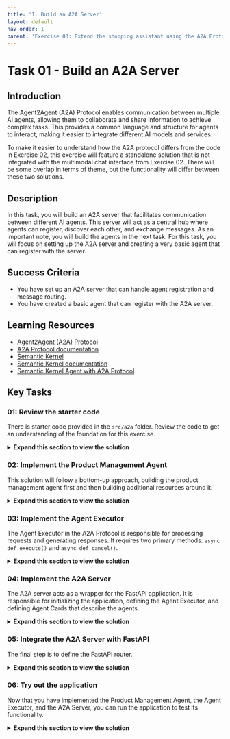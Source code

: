 ```yaml
---
title: '1. Build an A2A Server'
layout: default
nav_order: 1
parent: 'Exercise 03: Extend the shopping assistant using the A2A Protocol'
---
```


# Task 01 - Build an A2A Server

## Introduction

The Agent2Agent (A2A) Protocol enables communication between multiple AI agents, allowing them to collaborate and share information to achieve complex tasks. This provides a common language and structure for agents to interact, making it easier to integrate different AI models and services.

To make it easier to understand how the A2A protocol differs from the code in Exercise 02, this exercise will feature a standalone solution that is not integrated with the multimodal chat interface from Exercise 02. There will be some overlap in terms of theme, but the functionality will differ between these two solutions.

## Description

In this task, you will build an A2A server that facilitates communication between different AI agents. This server will act as a central hub where agents can register, discover each other, and exchange messages. As an important note, you will build the agents in the next task. For this task, you will focus on setting up the A2A server and creating a very basic agent that can register with the server.

## Success Criteria

- You have set up an A2A server that can handle agent registration and message routing.
- You have created a basic agent that can register with the A2A server.

## Learning Resources

- [Agent2Agent (A2A) Protocol](https://github.com/a2aproject/A2A)
- [A2A Protocol documentation](https://a2a-protocol.org/latest/)
- [Semantic Kernel](https://github.com/microsoft/semantic-kernel/)
- [Semantic Kernel documentation](https://learn.microsoft.com/semantic-kernel/)
- [Semantic Kernel Agent with A2A Protocol](https://github.com/a2aproject/a2a-samples/tree/main/samples/python/agents/semantickernel)

## Key Tasks

### 01: Review the starter code

There is starter code provided in the `src/a2a` folder. Review the code to get an understanding of the foundation for this exercise.

<details markdown="block">
<summary><strong>Expand this section to view the solution</strong></summary>

The starter code includes several directories with the following structure:

- `agent`: Contains the implementation of the AI agents that will handle specific tasks and interact with the A2A server. These agents do not exist but you will create one simple agent as part of this task and extend them in the next task.
- `api`: This will contain an API layer built using FastAPI to handle incoming requests and route them to the appropriate agents. This file does not exist and you will create it as part of this task.
- `static`: CSS and JavaScript files that will be used by the HTML template. The file `static/js/chat.js` contains a reference to the "Product Management Agent" but is otherwise generic and does not need to know the details of how the agent works.
- `templates`: HTML template for rendering the single-page application.

In addition, there are two main files:

- `gunicorn.conf.py`: This configuration file is used to set up the Gunicorn server, which will serve the FastAPI application.
- `main.py`: This file is the entry point for the FastAPI application and is responsible for initializing the app and including the API routes.

</details>

### 02: Implement the Product Management Agent

This solution will follow a bottom-up approach, building the product management agent first and then building additional resources around it.

<details markdown="block">
<summary><strong>Expand this section to view the solution</strong></summary>

Create a new file named `product_management_agent.py` in the `src/a2a/agent` directory. This agent will handle product-related queries and interact with the A2A server. Add the following import and load statements to the top of this file.

```python
import asyncio
import logging
import os
from collections.abc import AsyncIterable
from enum import Enum
from typing import TYPE_CHECKING, Annotated, Any, Literal
import httpx
import openai
from azure.identity import DefaultAzureCredential, get_bearer_token_provider
from dotenv import load_dotenv
from pydantic import BaseModel
from semantic_kernel.agents import ChatCompletionAgent, ChatHistoryAgentThread
from semantic_kernel.connectors.ai.open_ai import (
    AzureChatCompletion,
    OpenAIChatCompletion,
    OpenAIChatPromptExecutionSettings,
)
from semantic_kernel.contents import (
    FunctionCallContent,
    FunctionResultContent,
    StreamingChatMessageContent,
    StreamingTextContent,
)
from semantic_kernel.functions import KernelArguments, kernel_function

if TYPE_CHECKING:
    from semantic_kernel.connectors.ai.chat_completion_client_base import (
        ChatCompletionClientBase,
    )
    from semantic_kernel.contents import ChatMessageContent

logger = logging.getLogger(__name__)
load_dotenv()
```

Next, add the following chat service configuration code to your file.

```python
# region Chat Service Configuration


class ChatServices(str, Enum):
    """Enum for supported chat completion services."""

    AZURE_OPENAI = 'azure_openai'
    OPENAI = 'openai'


service_id = 'default'


def get_chat_completion_service(
    service_name: ChatServices,
) -> 'ChatCompletionClientBase':
    """Return an appropriate chat completion service based on the service name.

    Args:
        service_name (ChatServices): Service name.

    Returns:
        ChatCompletionClientBase: Configured chat completion service.

    Raises:
        ValueError: If the service name is not supported or required environment variables are missing.
    """
    if service_name == ChatServices.AZURE_OPENAI:
        return _get_azure_openai_chat_completion_service()
    if service_name == ChatServices.OPENAI:
        return _get_openai_chat_completion_service()
    raise ValueError(f'Unsupported service name: {service_name}')


def _get_azure_openai_chat_completion_service() -> AzureChatCompletion:
    """Return Azure OpenAI chat completion service with managed identity.

    Returns:
        AzureChatCompletion: The configured Azure OpenAI service.
    """
    endpoint = os.getenv('gpt_endpoint')
    deployment_name = os.getenv('gpt_deployment')
    api_version = os.getenv('gpt_api_version')
    api_key = os.getenv('gpt_api_key')

    if not endpoint:
        raise ValueError("gpt_endpoint is required")
    if not deployment_name:
        raise ValueError("gpt_deployment is required")
    if not api_version:
        raise ValueError("gpt_api_version is required")

    # Use managed identity if no API key is provided
    if not api_key:
        # Create Azure credential for managed identity
        credential = DefaultAzureCredential()
        token_provider = get_bearer_token_provider(
            credential, "https://cognitiveservices.azure.com/.default"
        )
        
        # Create OpenAI client with managed identity
        async_client = openai.AsyncAzureOpenAI(
            azure_endpoint=endpoint,
            azure_ad_token_provider=token_provider,
            api_version=api_version,
        )
        
        return AzureChatCompletion(
            service_id=service_id,
            deployment_name=deployment_name,
            async_client=async_client,
        )
    else:
        # Fallback to API key authentication for local development
        return AzureChatCompletion(
            service_id=service_id,
            deployment_name=deployment_name,
            endpoint=endpoint,
            api_key=api_key,
            api_version=api_version,
        )


def _get_openai_chat_completion_service() -> OpenAIChatCompletion:
    """Return OpenAI chat completion service.

    Returns:
        OpenAIChatCompletion: Configured OpenAI service.
    """
    return OpenAIChatCompletion(
        service_id=service_id,
        ai_model_id=os.getenv('OPENAI_MODEL_ID'),
        api_key=os.getenv('OPENAI_API_KEY'),
    )


# endregion
```

This code sets up the configuration for connecting to either Azure OpenAI or OpenAI services, depending on the environment variables provided. In this training, you will use Azure OpenAI, but the code supports both services. The `_get_azure_openai_chat_completion_service()` function uses the GPT deployment details that you have already set up in Exercise 01, so there are no additional configuration steps needed.

Next, add the following code to define a response format model:

```python
# region Response Format


class ResponseFormat(BaseModel):
    """A Response Format model to direct how the model should respond."""

    status: Literal['input_required', 'completed', 'error'] = 'input_required'
    message: str


# endregion
```

Then, the next step is to create the Product Management Agent. Add the following code to this file:

```python
# region Semantic Kernel Agent


class SemanticKernelProductManagementAgent:
    """Wraps Semantic Kernel-based agents to handle Zava product management tasks."""

    agent: ChatCompletionAgent
    thread: ChatHistoryAgentThread = None
    SUPPORTED_CONTENT_TYPES = ['text', 'text/plain']

    def __init__(self):
        # Configure the chat completion service explicitly
        chat_service = get_chat_completion_service(ChatServices.AZURE_OPENAI)

        # Define the main ProductManagerAgent to delegate tasks to the appropriate agents
        self.agent = ChatCompletionAgent(
            service=chat_service,
            name='ProductManagerAgent',
            instructions=(
                "Your role is to carefully analyze the user's request and respond as best as you can. "
                'Your primary goal is precise and efficient delegation to ensure customers and employees receive accurate and specialized '
                'assistance promptly.'
            ),
            plugins=[],
            arguments=KernelArguments(
                settings=OpenAIChatPromptExecutionSettings(
                    response_format=ResponseFormat,
                )
            ),
        )

    async def invoke(self, user_input: str, session_id: str) -> dict[str, Any]:
        """Handle synchronous tasks (like tasks/send).

        Args:
            user_input (str): User input message.
            session_id (str): Unique identifier for the session.

        Returns:
            dict: A dictionary containing the content, task completion status,
            and user input requirement.
        """
        await self._ensure_thread_exists(session_id)

        # Use SK's get_response for a single shot
        response = await self.agent.get_response(
            messages=user_input,
            thread=self.thread,
        )
        return self._get_agent_response(response.content)

    async def stream(
        self,
        user_input: str,
        session_id: str,
    ) -> AsyncIterable[dict[str, Any]]:
        """For streaming tasks we yield the SK agent's invoke_stream progress.

        Args:
            user_input (str): User input message.
            session_id (str): Unique identifier for the session.

        Yields:
            dict: A dictionary containing the content, task completion status,
            and user input requirement.
        """
        await self._ensure_thread_exists(session_id)

        plugin_notice_seen = False
        plugin_event = asyncio.Event()

        text_notice_seen = False
        chunks: list[StreamingChatMessageContent] = []

        async def _handle_intermediate_message(
            message: 'ChatMessageContent',
        ) -> None:
            """Handle intermediate messages from the agent."""
            nonlocal plugin_notice_seen
            if not plugin_notice_seen:
                plugin_notice_seen = True
                plugin_event.set()
            # An example of handling intermediate messages during function calling
            for item in message.items or []:
                if isinstance(item, FunctionResultContent):
                    logger.info(
                        f'SK Function Result:> {item.result} for function: {item.name}'
                    )
                elif isinstance(item, FunctionCallContent):
                    logger.info(
                        f'SK Function Call:> {item.name} with arguments: {item.arguments}'
                    )
                else:
                    logger.info(f'SK Message:> {item}')

        async for chunk in self.agent.invoke_stream(
            messages=user_input,
            thread=self.thread,
            on_intermediate_message=_handle_intermediate_message,
        ):
            if plugin_event.is_set():
                yield {
                    'is_task_complete': False,
                    'require_user_input': False,
                    'content': 'Processing function calls...',
                }
                plugin_event.clear()

            if any(isinstance(i, StreamingTextContent) for i in chunk.items):
                if not text_notice_seen:
                    yield {
                        'is_task_complete': False,
                        'require_user_input': False,
                        'content': 'Building the output...',
                    }
                    text_notice_seen = True
                chunks.append(chunk.message)

        if chunks:
            yield self._get_agent_response(sum(chunks[1:], chunks[0]))

    def _get_agent_response(
        self, message: 'ChatMessageContent'
    ) -> dict[str, Any]:
        """Extracts the structured response from the agent's message content.

        Args:
            message (ChatMessageContent): The message content from the agent.

        Returns:
            dict: A dictionary containing the content, task completion status, and user input requirement.
        """
        structured_response = ResponseFormat.model_validate_json(
            message.content
        )

        default_response = {
            'is_task_complete': False,
            'require_user_input': True,
            'content': 'We are unable to process your request at the moment. Please try again.',
        }

        if isinstance(structured_response, ResponseFormat):
            response_map = {
                'input_required': {
                    'is_task_complete': False,
                    'require_user_input': True,
                },
                'error': {
                    'is_task_complete': False,
                    'require_user_input': True,
                },
                'completed': {
                    'is_task_complete': True,
                    'require_user_input': False,
                },
            }

            response = response_map.get(structured_response.status)
            if response:
                return {**response, 'content': structured_response.message}

        return default_response

    async def _ensure_thread_exists(self, session_id: str) -> None:
        """Ensure the thread exists for the given session ID.

        Args:
            session_id (str): Unique identifier for the session.
        """
        if self.thread is None or self.thread.id != session_id:
            await self.thread.delete() if self.thread else None
            self.thread = ChatHistoryAgentThread(thread_id=session_id)


# endregion
```

The `__init__` method initializes the agent with specific instructions and an empty list of plugins, as you will not be implementing additional agents in this task. It defines one `ChatCompletionAgent` using the label `self.agent`. This default agent will serve as the entryway for all incoming requests, as the other agents will not directly receive requests.

Next, the `invoke` method is responsible for handling synchronous tasks. It ensures that a chat thread exists for the given session ID and then uses the agent to get a response based on the user's input. The response is processed to extract relevant information, such as whether the task is complete and if further user input is required.

The `stream` method handles streaming tasks, yielding progress updates as the agent processes the user's input. It also ensures that a chat thread exists for the session ID and uses the agent to invoke a streaming response. Intermediate messages are handled to provide updates on function calls and results.

The `_get_agent_response` method extracts structured responses from the agent's message content, mapping them to a dictionary format that includes task completion status and user input requirements.

The `_ensure_thread_exists` method ensures that a chat thread is created or reused based on the session ID.

</details>

### 03: Implement the Agent Executor

The Agent Executor in the A2A Protocol is responsible for processing requests and generating responses. It requires two primary methods: `async def execute()` and `async def cancel()`.

<details markdown="block">
<summary><strong>Expand this section to view the solution</strong></summary>

Create a new file named `agent_executor.py` in the `src/a2a/agent` directory. Add the following import statements to the top of this file:

```python
import logging

from a2a.server.agent_execution import AgentExecutor, RequestContext
from a2a.server.events.event_queue import EventQueue
from a2a.types import (
    TaskArtifactUpdateEvent,
    TaskState,
    TaskStatus,
    TaskStatusUpdateEvent,
)
from a2a.utils import (
    new_agent_text_message,
    new_task,
    new_text_artifact,
)
from .product_management_agent import SemanticKernelProductManagementAgent

logger = logging.getLogger(__name__)
```

This import includes a reference to the `SemanticKernelProductManagementAgent` that you created in the previous step. Next, you will create an executor class that inherits from `AgentExecutor` and implements the required methods.

```python
class SemanticKernelProductManagementExecutor(AgentExecutor):
    """SemanticKernelProductManagement Executor for A2A Protocol"""

    def __init__(self):
        self.agent = SemanticKernelProductManagementAgent()

    async def execute(
        self,
        context: RequestContext,
        event_queue: EventQueue,
    ) -> None:
        """Execute agent request with A2A protocol support
        
        Args:
            context: Request context containing user input and task info
            event_queue: Event queue for publishing task updates
        """
        query = context.get_user_input()
        task = context.current_task
        if not task:
            task = new_task(context.message)
            await event_queue.enqueue_event(task)

        async for partial in self.agent.stream(query, task.contextId):
            require_input = partial['require_user_input']
            is_done = partial['is_task_complete']
            text_content = partial['content']

            if require_input:
                await event_queue.enqueue_event(
                    TaskStatusUpdateEvent(
                        status=TaskStatus(
                            state=TaskState.input_required,
                            message=new_agent_text_message(
                                text_content,
                                task.contextId,
                                task.id,
                            ),
                        ),
                        final=True,
                        contextId=task.contextId,
                        taskId=task.id,
                    )
                )
            elif is_done:
                await event_queue.enqueue_event(
                    TaskArtifactUpdateEvent(
                        append=False,
                        contextId=task.contextId,
                        taskId=task.id,
                        lastChunk=True,
                        artifact=new_text_artifact(
                            name='current_result',
                            description='Result of request to agent.',
                            text=text_content,
                        ),
                    )
                )
                await event_queue.enqueue_event(
                    TaskStatusUpdateEvent(
                        status=TaskStatus(state=TaskState.completed),
                        final=True,
                        contextId=task.contextId,
                        taskId=task.id,
                    )
                )
            else:
                await event_queue.enqueue_event(
                    TaskStatusUpdateEvent(
                        status=TaskStatus(
                            state=TaskState.working,
                            message=new_agent_text_message(
                                text_content,
                                task.contextId,
                                task.id,
                            ),
                        ),
                        final=False,
                        contextId=task.contextId,
                        taskId=task.id,
                    )
                )

    async def cancel(
        self, context: RequestContext, event_queue: EventQueue
    ) -> None:
        """Cancel the current task execution"""
        logger.warning("Task cancellation requested but not implemented")
        raise Exception('cancel not supported')
```

This class contains two methods aside from a simple `__init__()` that instantiates a `SemanticKernelProductManagementAgent` for use in the class. The `execute` method processes the incoming request, retrieves the user input, and uses the `SemanticKernelProductManagementAgent` to handle the request. It streams partial responses and enqueues events to the event queue based on the agent's output. The `cancel` method is a placeholder for task cancellation functionality, which is not implemented in this example.

</details>

### 04: Implement the A2A Server

The A2A server acts as a wrapper for the FastAPI application. It is responsible for initializing the application, defining the Agent Executor, and defining Agent Cards that describe the agents.

<details markdown="block">
<summary><strong>Expand this section to view the solution</strong></summary>

Create a new file called `a2a_server.py` in the `src/a2a/agent` directory. Add the following import statements to the top of this file:

```python
import logging
import httpx

from a2a.server.apps import A2AStarletteApplication
from a2a.server.request_handlers import DefaultRequestHandler
from a2a.server.tasks import BasePushNotificationSender, InMemoryPushNotificationConfigStore, InMemoryTaskStore
from a2a.types import AgentCapabilities, AgentCard, AgentSkill

from .agent_executor import SemanticKernelProductManagementExecutor

logger = logging.getLogger(__name__)
```

This code defines the necessary imports for building the A2A server, including components from the A2A library and the previously defined `SemanticKernelProductManagementExecutor`.

Then, you will need to implement the `A2AServer` class, which will initialize a Starlette application. Starlette is a lightweight ASGI framework that is well-suited for building asynchronous web applications. FastAPI will mount on top of Starlette.

```python
class A2AServer:
    """A2A Server wrapper for the Zava Product Helper"""
    
    def __init__(self, httpx_client: httpx.AsyncClient, host: str = "localhost", port: int = 8001):
        self.httpx_client = httpx_client
        self.host = host
        self.port = port
        self._setup_server()
    
    def _setup_server(self):
        """Setup the A2A server with the product helper"""
        # Setup A2A components
        config_store = InMemoryPushNotificationConfigStore()
        push_sender = BasePushNotificationSender(self.httpx_client, config_store)
        
        request_handler = DefaultRequestHandler(
            agent_executor=SemanticKernelProductManagementExecutor(),
            task_store=InMemoryTaskStore(),
            push_config_store=config_store,
            push_sender=push_sender,
        )

        # Create A2A Starlette application
        self.a2a_app = A2AStarletteApplication(
            agent_card=self._get_agent_card(),
            http_handler=request_handler
        )
        
        logger.info(f"A2A server configured for {self.host}:{self.port}")
    
    def _get_agent_card(self) -> AgentCard:
        """Returns the Agent Card for the Zava Product Helper."""
        capabilities = AgentCapabilities(streaming=True)
        
        skill_product_helper = AgentSkill(
            id='product_helper_sk',
            name='Zava Product Helper',
            description=(
                'Handles customer inquiries about Zava products, including features, pricing, and ranking products based on customer needs.'
            ),
            tags=['product', 'catalog', 'customer-support', 'semantic-kernel'],
            examples=[
                'Which paint roller is best for smooth surfaces?',
                'Sell me on the benefits of the Zava paint sprayer.',
                'How many different types of paint brushes do you offer?',
                'What are the three most popular colors of paint?',
            ],
        )

        agent_card = AgentCard(
            name='Zava Product Helper',
            description=(
                'Zava Product Helper providing comprehensive product information and recommendations.'
            ),
            url=f'http://{self.host}:{self.port}/',
            version='1.0.0',
            defaultInputModes=['text'],
            defaultOutputModes=['text'],
            capabilities=capabilities,
            skills=[skill_product_helper],
        )

        return agent_card
    
    def get_starlette_app(self):
        """Get the Starlette app for mounting in FastAPI"""
        return self.a2a_app.build()
```

This class contains four methods. The `__init__` method initializes the server with an HTTP client, host, and port, and calls the `_setup_server` method to configure the A2A server. The `_setup_server` method sets up the necessary A2A components, including the request handler and the Starlette application. The `_get_agent_card` method defines the agent card for the Zava Product Helper, including its capabilities and skills. Finally, the `get_starlette_app` method returns the Starlette application for mounting in FastAPI.

</details>

### 05: Integrate the A2A Server with FastAPI

The final step is to define the FastAPI router.

<details markdown="block">
<summary><strong>Expand this section to view the solution</strong></summary>

Create a new file in the `src/a2a/api` directory called `chat.py`. Add the following import statements to the top of this file:

```python
import uuid
import logging
from typing import Dict

from fastapi import APIRouter, HTTPException
from fastapi.responses import StreamingResponse
from pydantic import BaseModel

from agent.product_management_agent import SemanticKernelProductManagementAgent

logger = logging.getLogger(__name__)
```

Then, define a router and a simple in-memory session store:

```python
router = APIRouter(prefix="/chat", tags=["chat"])

# In-memory session store (in production, use Redis or database)
product_management_agent = SemanticKernelProductManagementAgent()
active_sessions: Dict[str, str] = {}
```

FastAPI allows you to define classes to represent the shape of messages. Define two classes, one for chat messages and the other for chat responses.

```python
class ChatMessage(BaseModel):
    """Chat message model"""
    message: str
    session_id: str = None


class ChatResponse(BaseModel):
    """Chat response model"""
    response: str
    session_id: str
    is_complete: bool
    requires_input: bool
```

Now that you have message signatures defined, you will need to create four endpoints in total. The first is to send a message to the Product Management Agent.

```python
@router.post("/message", response_model=ChatResponse)
async def send_message(chat_message: ChatMessage):
    """Send a message to the product management agent and get a response"""
    try:
        # Generate session ID if not provided
        session_id = chat_message.session_id or str(uuid.uuid4())
        
        # Store session
        active_sessions[session_id] = session_id
        
        # Get response from agent
        response = await product_management_agent.invoke(chat_message.message, session_id)
        
        return ChatResponse(
            response=response.get('content', 'No response available'),
            session_id=session_id,
            is_complete=response.get('is_task_complete', False),
            requires_input=response.get('require_user_input', True)
        )
        
    except Exception as e:
        logger.error(f"Error processing chat message: {e}")
        raise HTTPException(status_code=500, detail=str(e))
```

Next, create an endpoint for streaming messages:

```python
@router.post("/stream")
async def stream_message(chat_message: ChatMessage):
    """Stream a response from the product management agent"""
    try:
        # Generate session ID if not provided
        session_id = chat_message.session_id or str(uuid.uuid4())
        
        # Store session
        active_sessions[session_id] = session_id
        
        async def generate_response():
            """Generate streaming response"""
            try:
                async for partial in product_management_agent.stream(
                    chat_message.message, session_id
                ):
                    # Format as SSE (Server-Sent Events)
                    content = partial.get('content', '')
                    is_complete = partial.get('is_task_complete', False)
                    requires_input = partial.get('require_user_input', False)
                    
                    response_data = {
                        "content": content,
                        "session_id": session_id,
                        "is_complete": is_complete,
                        "requires_input": requires_input
                    }
                    
                    yield f"data: {response_data}\n\n"
                    
                    if is_complete:
                        break
                        
            except Exception as e:
                logger.error(f"Error in streaming response: {e}")
                yield f'data: {{"error": "{str(e)}"}}\n\n'
        
        return StreamingResponse(
            generate_response(),
            media_type="text/plain",
            headers={
                "Cache-Control": "no-cache",
                "Connection": "keep-alive",
                "Access-Control-Allow-Origin": "*",
                "Access-Control-Allow-Headers": "*"
            }
        )
        
    except Exception as e:
        logger.error(f"Error setting up streaming: {e}")
        raise HTTPException(status_code=500, detail=str(e))
```

The final two endpoints deal with sessions. The first will get a list of existing sessions and the second will delete a specific chat session.

```python
@router.get("/sessions")
async def get_active_sessions():
    """Get list of active chat sessions"""
    return {"active_sessions": list(active_sessions.keys())}


@router.delete("/sessions/{session_id}")
async def clear_session(session_id: str):
    """Clear a specific chat session"""
    if session_id in active_sessions:
        del active_sessions[session_id]
        return {"message": f"Session {session_id} cleared"}
    else:
        raise HTTPException(status_code=404, detail="Session not found")
```

</details>

### 06: Try out the application

Now that you have implemented the Product Management Agent, the Agent Executor, and the A2A Server, you can run the application to test its functionality.

<details markdown="block">
<summary><strong>Expand this section to view the solution</strong></summary>

Navigate to the `src/` directory in your terminal and run the following command to start the application using Gunicorn:

```bash
python a2a\main.py
```

This command will start the FastAPI application, which includes the A2A server and the Product Management Agent. You should see output indicating that the server is running and listening on the specified host and port.

![An example of the A2A application running on port 8001.](../../media/Solution/0301_A2aApp1.png)

Navigate to `http://127.0.0.1:8001/agent-card/` in your web browser to access the agent card. This will return a JSON response with details about the Zava Product Helper agent.

![The Zava Product Helper agent card contains details on how to interact with this agent.](../../media/Solution/0301_A2aApp2.png)

From there, you can navigate to `http://127.0.0.1:8001/` to access the main application. This will display a simple interface where you can enter queries for the Product Management Agent. Ask the agent the following questions:

- "Which paint roller is best for smooth surfaces?"
- "Sell me on the benefits of the Zava paint sprayer."
- "How many different types of paint brushes do you offer?"

The agent should respond with relevant information based on the first two queries, but because the agent is not connected to any product database, it will not be able to provide a meaningful response to the third query.

</details>
